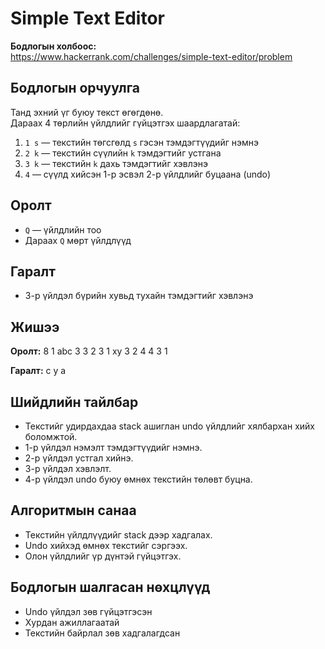 # Simple Text Editor

**Бодлогын холбоос:**  
https://www.hackerrank.com/challenges/simple-text-editor/problem

## Бодлогын орчуулга

Танд эхний үг буюу текст өгөгдөнө.  
Дараах 4 төрлийн үйлдлийг гүйцэтгэх шаардлагатай:

1. `1 s` — текстийн төгсгөлд `s` гэсэн тэмдэгтүүдийг нэмнэ  
2. `2 k` — текстийн сүүлийн `k` тэмдэгтийг устгана  
3. `3 k` — текстийн `k` дахь тэмдэгтийг хэвлэнэ  
4. `4` — сүүлд хийсэн 1-р эсвэл 2-р үйлдлийг буцаана (undo)

## Оролт

- `Q` — үйлдлийн тоо
- Дараах `Q` мөрт үйлдлүүд

## Гаралт

- 3-р үйлдэл бүрийн хувьд тухайн тэмдэгтийг хэвлэнэ

## Жишээ

**Оролт:**
8
1 abc
3 3
2 3
1 xy
3 2
4
4
3 1

**Гаралт:**
c
y
a

## Шийдлийн тайлбар

- Текстийг удирдахдаа stack ашиглан undo үйлдлийг хялбархан хийх боломжтой.
- 1-р үйлдэл нэмэлт тэмдэгтүүдийг нэмнэ.
- 2-р үйлдэл устгал хийнэ.
- 3-р үйлдэл хэвлэлт.
- 4-р үйлдэл undo буюу өмнөх текстийн төлөвт буцна.

## Алгоритмын санаа

- Текстийн үйлдлүүдийг stack дээр хадгалах.
- Undo хийхэд өмнөх текстийг сэргээх.
- Олон үйлдлийг үр дүнтэй гүйцэтгэх.

## Бодлогын шалгасан нөхцлүүд

- Undo үйлдэл зөв гүйцэтгэсэн  
- Хурдан ажиллагаатай  
- Текстийн байрлал зөв хадгалагдсан
